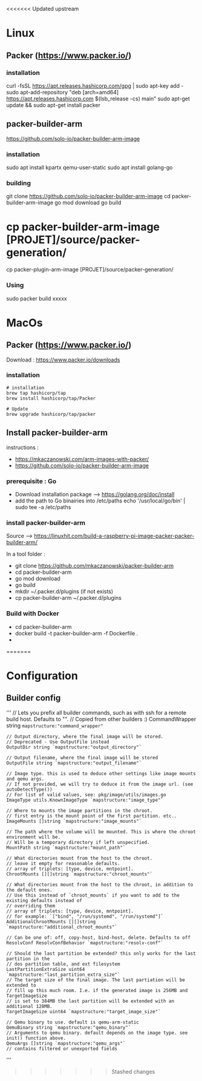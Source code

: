 <<<<<<< Updated upstream
# Linux

## Packer (https://www.packer.io/)

### installation
curl -fsSL https://apt.releases.hashicorp.com/gpg | sudo apt-key add -
sudo apt-add-repository "deb [arch=amd64] https://apt.releases.hashicorp.com $(lsb_release -cs) main"
sudo apt-get update && sudo apt-get install packer

## packer-builder-arm

https://github.com/solo-io/packer-builder-arm-image

### installation
sudo apt install kpartx qemu-user-static
sudo apt install golang-go

### building
git clone https://github.com/solo-io/packer-builder-arm-image
cd packer-builder-arm-image
go mod download
go build
# cp packer-builder-arm-image [PROJET]/source/packer-generation/
cp packer-plugin-arm-image [PROJET]/source/packer-generation/

### Using
sudo packer build xxxxx

# MacOs

## Packer (https://www.packer.io/)

Download : https://www.packer.io/downloads

### installation

    # installation
    brew tap hashicorp/tap
    brew install hashicorp/tap/Packer

    # Update
    brew upgrade hashicorp/tap/packer

## Install packer-builder-arm

instructions :
* https://mkaczanowski.com/arm-images-with-packer/
* https://github.com/solo-io/packer-builder-arm-image

### prerequisite : Go

* Download installation package --> https://golang.org/doc/install
* add the path to Go binairies into /etc/paths
    echo '/usr/local/go/bin' | sudo tee -a /etc/paths


### install packer-builder-arm

Source --> https://linuxhit.com/build-a-raspberry-pi-image-packer-packer-builder-arm/

In a tool folder :
* git clone https://github.com/mkaczanowski/packer-builder-arm
* cd packer-builder-arm
* go mod download
* go build
* mkdir ~/.packer.d/plugins (if not exists)
* cp packer-builder-arm ~/.packer.d/plugins


### Build with Docker

* cd packer-builder-arm
* docker build -t packer-builder-arm -f Dockerfile .
* 
=======
# Configuration

## Builder config

'''
	// Lets you prefix all builder commands, such as with ssh for a remote build host. Defaults to "".
	// Copied from other builders :)
	CommandWrapper string `mapstructure:"command_wrapper"`

	// Output directory, where the final image will be stored.
	// Deprecated - Use OutputFile instead
	OutputDir string `mapstructure:"output_directory"`

	// Output filename, where the final image will be stored
	OutputFile string `mapstructure:"output_filename"`

	// Image type. this is used to deduce other settings like image mounts and qemu args.
	// If not provided, we will try to deduce it from the image url. (see autoDetectType())
	// For list of valid values, see: pkg/image/utils/images.go
	ImageType utils.KnownImageType `mapstructure:"image_type"`

	// Where to mounts the image partitions in the chroot.
	// first entry is the mount point of the first partition. etc..
	ImageMounts []string `mapstructure:"image_mounts"`

	// The path where the volume will be mounted. This is where the chroot environment will be.
	// Will be a temporary directory if left unspecified.
	MountPath string `mapstructure:"mount_path"`

	// What directories mount from the host to the chroot.
	// leave it empty for reasonable defaults.
	// array of triplets: [type, device, mntpoint].
	ChrootMounts [][]string `mapstructure:"chroot_mounts"`

	// What directories mount from the host to the chroot, in addition to the default ones.
	// Use this instead of `chroot_mounts` if you want to add to the existing defaults instead of
	// overriding them
	// array of triplets: [type, device, mntpoint].
	// for example: `["bind", "/run/systemd", "/run/systemd"]`
	AdditionalChrootMounts [][]string `mapstructure:"additional_chroot_mounts"`

	// Can be one of: off, copy-host, bind-host, delete. Defaults to off
	ResolvConf ResolvConfBehavior `mapstructure:"resolv-conf"`

	// Should the last partition be extended? this only works for the last partition in the
	// dos partition table, and ext filesystem
	LastPartitionExtraSize uint64 `mapstructure:"last_partition_extra_size"`
	// The target size of the final image. The last partiation will be extended to
	// fill up this much room. I.e. if the generated image is 256MB and TargetImageSize
	// is set to 384MB the last partition will be extended with an additional 128MB.
	TargetImageSize uint64 `mapstructure:"target_image_size"`

	// Qemu binary to use. default is qemu-arm-static
	QemuBinary string `mapstructure:"qemu_binary"`
	// Arguments to qemu binary. default depends on the image type. see init() function above.
	QemuArgs []string `mapstructure:"qemu_args"`
	// contains filtered or unexported fields
'''
>>>>>>> Stashed changes
